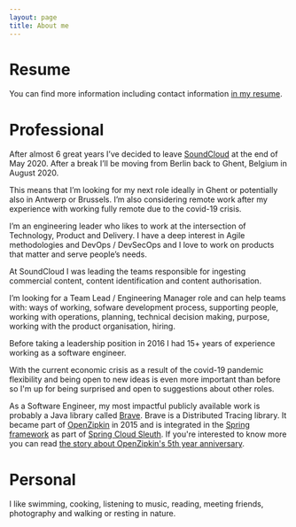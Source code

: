 ```yaml
---
layout: page
title: About me
---
```



# Resume

You can find more information including contact information [in my resume](../doc/Kristof_Adriaenssens_Resume_public.pdf).

# Professional


After almost 6 great years I’ve decided to leave [SoundCloud](https://soundcloud.com) at the end of May 2020.
After a break I’ll be moving from Berlin back to Ghent, Belgium in August 2020.

This means that I’m looking for my next role ideally in Ghent or potentially also in Antwerp or Brussels.
I’m also considering remote work after my experience with working fully remote due to the covid-19 crisis.

I’m an engineering leader who likes to work at the intersection of Technology, Product and Delivery.
I have a deep interest in Agile methodologies and DevOps / DevSecOps and I love to work on products that matter and serve people’s needs.

At SoundCloud I was leading the teams responsible for ingesting commercial content, content identification and content authorisation.

I’m looking for a Team Lead / Engineering Manager role and can help teams with: ways of working, sofware development process, supporting people, working with operations, planning, technical decision making, purpose, working with the product organisation, hiring.  

Before taking a leadership position in 2016 I had 15+ years of experience working as a software engineer.

With the current economic crisis as a result of the covid-19 pandemic flexibility and being open to new ideas is even more important than before so I'm up for being surprised and open to suggestions about other roles.

As a Software Engineer, my most impactful publicly available work is probably a Java library called [Brave][1].  Brave is a Distributed Tracing library. It became part of [OpenZipkin](../2015-07-17-brave-moved-to-openzipkin/) in 2015 and is integrated in the [Spring framework](https://spring.io) as part of [Spring Cloud Sleuth](https://cloud.spring.io/spring-cloud-sleuth/). If you're interested to know more you can read [the story about OpenZipkin's 5th year anniversary](https://github.com/openzipkin/openzipkin.github.io/wiki/OpenZipkin's-5-year-anniversary).


# Personal

I like swimming, cooking, listening to music, reading, meeting friends, photography and walking or resting in nature.



[1]: https://github.com/openzipkin/brave


